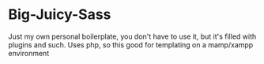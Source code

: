 Big-Juicy-Sass
==============

Just my own personal boilerplate, you don't have to use it, but it's filled with plugins and such. Uses php, so this good for templating on a mamp/xampp environment
